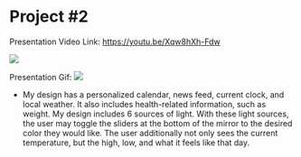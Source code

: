 # Project #2

Presentation Video Link: 
https://youtu.be/Xqw8hXh-Fdw

![](https://youtu.be/Xqw8hXh-Fdw)

Presentation Gif:
![](https://github.com/melodyortega/p2.Melody.Ortega/blob/main/p2.Melody.Ortega.gif)

- My design has a personalized calendar, news feed, current clock, and local weather. It also includes health-related information, such as weight. My design includes 6 sources of light. With these light sources, the user may toggle the sliders at the bottom of the mirror to the desired color they would like. The user additionally not only sees the current temperature, but the high, low, and what it feels like that day. 
